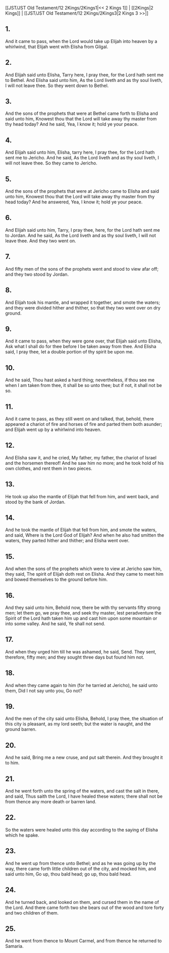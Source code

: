 [[JST/JST Old Testament/12 2Kings/2Kings1|<< 2 Kings 1]] | [[2Kings|2 Kings]] | [[JST/JST Old Testament/12 2Kings/2Kings3|2 Kings 3 >>]]
## 1.
And it came to pass, when the Lord would take up Elijah into heaven by a whirlwind, that Elijah went with Elisha from Gilgal.
## 2.
And Elijah said unto Elisha, Tarry here, I pray thee, for the Lord hath sent me to Bethel. And Elisha said unto him, As the Lord liveth and as thy soul liveth, I will not leave thee. So they went down to Bethel.
## 3.
And the sons of the prophets that were at Bethel came forth to Elisha and said unto him, Knowest thou that the Lord will take away thy master from thy head today? And he said, Yea, I know it; hold ye your peace.
## 4.
And Elijah said unto him, Elisha, tarry here, I pray thee, for the Lord hath sent me to Jericho. And he said, As the Lord liveth and as thy soul liveth, I will not leave thee. So they came to Jericho.
## 5.
And the sons of the prophets that were at Jericho came to Elisha and said unto him, Knowest thou that the Lord will take away thy master from thy head today? And he answered, Yea, I know it; hold ye your peace.
## 6.
And Elijah said unto him, Tarry, I pray thee, here, for the Lord hath sent me to Jordan. And he said, As the Lord liveth and as thy soul liveth, I will not leave thee. And they two went on.
## 7.
And fifty men of the sons of the prophets went and stood to view afar off; and they two stood by Jordan.
## 8.
And Elijah took his mantle, and wrapped it together, and smote the waters; and they were divided hither and thither, so that they two went over on dry ground.
## 9.
And it came to pass, when they were gone over, that Elijah said unto Elisha, Ask what I shall do for thee before I be taken away from thee. And Elisha said, I pray thee, let a double portion of thy spirit be upon me.
## 10.
And he said, Thou hast asked a hard thing; nevertheless, if thou see me when I am taken from thee, it shall be so unto thee; but if not, it shall not be so.
## 11.
And it came to pass, as they still went on and talked, that, behold, there appeared a chariot of fire and horses of fire and parted them both asunder; and Elijah went up by a whirlwind into heaven.
## 12.
And Elisha saw it, and he cried, My father, my father, the chariot of Israel and the horsemen thereof! And he saw him no more; and he took hold of his own clothes, and rent them in two pieces.
## 13.
He took up also the mantle of Elijah that fell from him, and went back, and stood by the bank of Jordan.
## 14.
And he took the mantle of Elijah that fell from him, and smote the waters, and said, Where is the Lord God of Elijah? And when he also had smitten the waters, they parted hither and thither; and Elisha went over.
## 15.
And when the sons of the prophets which were to view at Jericho saw him, they said, The spirit of Elijah doth rest on Elisha. And they came to meet him and bowed themselves to the ground before him.
## 16.
And they said unto him, Behold now, there be with thy servants fifty strong men; let them go, we pray thee, and seek thy master, lest peradventure the Spirit of the Lord hath taken him up and cast him upon some mountain or into some valley. And he said, Ye shall not send.
## 17.
And when they urged him till he was ashamed, he said, Send. They sent, therefore, fifty men; and they sought three days but found him not.
## 18.
And when they came again to him (for he tarried at Jericho), he said unto them, Did I not say unto you, Go not?
## 19.
And the men of the city said unto Elisha, Behold, I pray thee, the situation of this city is pleasant, as my lord seeth; but the water is naught, and the ground barren.
## 20.
And he said, Bring me a new cruse, and put salt therein. And they brought it to him.
## 21.
And he went forth unto the spring of the waters, and cast the salt in there, and said, Thus saith the Lord, I have healed these waters; there shall not be from thence any more death or barren land.
## 22.
So the waters were healed unto this day according to the saying of Elisha which he spake.
## 23.
And he went up from thence unto Bethel; and as he was going up by the way, there came forth little children out of the city, and mocked him, and said unto him, Go up, thou bald head; go up, thou bald head.
## 24.
And he turned back, and looked on them, and cursed them in the name of the Lord. And there came forth two she bears out of the wood and tore forty and two children of them.
## 25.
And he went from thence to Mount Carmel, and from thence he returned to Samaria.

